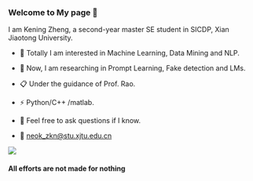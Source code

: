 ### Welcome to My page 👋 ###

I am Kening Zheng, a second-year master SE student in SICDP, Xian Jiaotong University.

- 🔭 Totally I am interested in Machine Learning, Data Mining and NLP.
- 🍻 Now, I am researching in Prompt Learning, Fake detection and LMs.
- 📋 Under the guidance of Prof. Rao.
- ⚡  Python/C++  /matlab.

- 💬 Feel free to ask questions if I know.
- 📧 neok_zkn@stu.xjtu.edu.cn

 <img align="center" src="https://github-readme-stats.vercel.app/api?username=init-neok&count_private=true&show_icons=true" />


#### All efforts are not made for nothing ####


